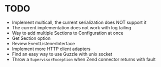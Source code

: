 # TODO

* Implement multicall, the current serialization does NOT support it
* The current implementation does not work with log tailing
* Way to add multiple Sections to Configuration at once
* Get Section option
* Review EventListenerInterface
* Implement more HTTP client adapters
* Find an easy way to use Guzzle with unix socket
* Throw a `SupervisorException` when Zend connector returns with fault
